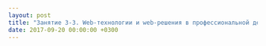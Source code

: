 ```yaml
---
layout: post
title: "Занятие 3-3. Web-технологии и web-решения в профессиональной деятельности"
date: 2017-09-20 00:00:00 +0300
---
```


